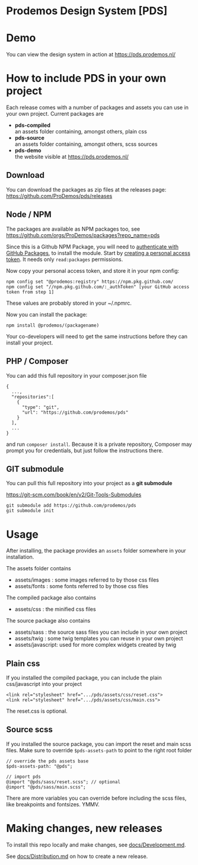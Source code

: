 Prodemos Design System [PDS]
=============================

# Demo

You can view the design system in action at https://pds.prodemos.nl/

# How to include PDS in your own project

Each release comes with a number of packages and assets
you can use in your own project. Current packages are 
- **pds-compiled** \
  an assets folder containing, amongst others, plain css
- **pds-source** \
  an assets folder containing, amongst others, scss sources
- **pds-demo** \
  the website visible at https://pds.prodemos.nl/

## Download

You can download the packages as zip files at the releases page:
https://github.com/ProDemos/pds/releases

## Node / NPM

The packages are available as NPM packages too, see
https://github.com/orgs/ProDemos/packages?repo_name=pds

Since this is a Github NPM Package, you will need to [authenticate with GitHub Packages](https://docs.github.com/en/packages/using-github-packages-with-your-projects-ecosystem/configuring-npm-for-use-with-github-packages#authenticating-to-github-packages), to install the module. Start by [creating a personal access token](https://github.com/settings/tokens). It needs only `read:packages` permissions.

Now copy your personal access token, and store it in your npm config:   

```
npm config set "@prodemos:registry" https://npm.pkg.github.com/
npm config set "//npm.pkg.github.com/:_authToken" [your GitHub access token from step 1]
```

These values are probably stored in your ~/.npmrc.

Now you can install the package:

```
npm install @prodemos/(packagename)
```

Your co-developers will need to get the same instructions before they can install your project.

## PHP / Composer

You can add this full repository in your composer.json file 

```
{
  ...,
  "repositories":[
    {
      "type": "git",
      "url": "https://github.com/prodemos/pds"
    }
  ],
  ...
}
```
and run `composer install`. Because it is a private repository, Composer may prompt you for credentials, but just follow the instructions there.


## GIT submodule

You can pull this full repository into your project
as a __git submodule__ 

https://git-scm.com/book/en/v2/Git-Tools-Submodules

```
git submodule add https://github.com/prodemos/pds
git submodule init
```


# Usage

After installing, the package provides an `assets` folder somewhere
in your installation. 

The assets folder contains

 - assets/images : some images referred to by those css files
 - assets/fonts : some fonts referred to by those css files

The compiled package also contains 

 - assets/css : the minified css files

The source package also contains

 - assets/sass : the source sass files you can include in your own project
 - assets/twig : some twig templates you can reuse in your own project
 - assets/javascript: used for more complex widgets created by twig

## Plain css
If you installed the compiled package, you
can include the plain css/javascript into your project
```
<link rel="stylesheet" href=".../pds/assets/css/reset.css">
<link rel="stylesheet" href=".../pds/assets/css/main.css">
```
The reset.css is optional.

## Source scss

 If you installed the source package, you can import 
 the reset and main scss files. Make sure to override
 `$pds-assets-path` to point to the right root folder

 ```
 // override the pds assets base
$pds-assets-path: "@pds";

// import pds
@import "@pds/sass/reset.scss"; // optional
@import "@pds/sass/main.scss";

 ```

There are more variables you can override 
before including the scss files, like 
breakpoints and fontsizes. YMMV.
 

# Making changes, new releases

To install this repo locally and make changes, 
see [docs/Development.md](docs/Development.md). 

See [docs/Distribution.md](docs/Distribution.md)
on how to create a new release.

